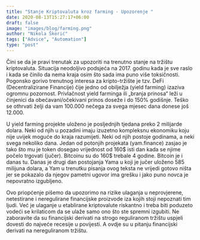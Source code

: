 ```yaml
---
title: "Stanje Kriptovaluta kroz farming - Upozorenje "
date: 2020-08-13T15:27:17+06:00
draft: false
image: "images/blog/farming.png"
author: "Nikola Škorić"
tags: ["Advice", "Automation"]
type: "post"
---
```


Čini se da je pravi trenutak za upozoriti na trenutno stanje na tržištu kriptovaluta. Situacija neodoljivo podsjeća na 2017. godinu kada je sve raslo i kada se činilo da nema kraja osim što sada ima puno više toksičnosti. Pogonsko gorivo trenutnog interesa za kripto-tržište je tzv. DeFi (Decentralizirane Financije) čije jedno od obilježja (yield farming) izaziva ogromnu pozornost. Privlačnost yield farminga ili „branja prinosa“ leži u činjenici da obećavani/očekivani prinos doseže i do 150% godišnje. Teško se othrvati želji da vam 100.000 nečega za svega mjesec dana donese još 12.000.

U yield farming projekte uloženo je posljednjih tjedana preko 2 milijarde dolara. Neki od njih u pozadini imaju izuzetno kompleksnu ekonomiku koju nije uvijek moguće do kraja razumijeti. Neki od njih postoje godinama, a neki svega nekoliko dana. Jedan od potonjih projekata (yam.finance) zasjao je tako što mu je token dosegao vrijednost od 160$ isti dan kada se njime počelo trgovati (jučer). Bitcoinu su do 160$ trebale 4 godine. Bitcoin je i danas tu. Danas je drugi dan postojanja Yama u koji je jučer uloženo 585 milijuna dolara, a Yam u trenutku pisanja ovog teksta ne vrijedi gotovo ništa jer se pokazalo da njegov pametni ugovor ima grešku i jako puno novca je nepovratno izgubljeno.

Ovo priopćenje pišemo da upozorimo na rizike ulaganja u neprovjerene, netestirane i neregulirane financijske proizvode iza kojih stoji nepoznati tim ljudi. Već je ulaganje u etablirane kriptovalute riskantno i treba biti poduzeto vodeći se krilaticom da se ulaže samo ono što ste spremni izgubiti. Ne zaboravite da su financijski derivati na strogo reguliranom tržištu uspjeli dovesti do najveće recesije u povijesti. A ovdje su u pitanju financijski derivati na nereguliranom tržištu.
